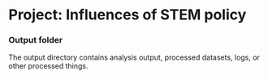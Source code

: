 # Project: Influences of STEM policy
### Output folder

The output directory contains analysis output, processed datasets, logs, or other processed things.

